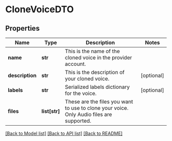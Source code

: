 # CloneVoiceDTO

## Properties
Name | Type | Description | Notes
------------ | ------------- | ------------- | -------------
**name** | **str** | This is the name of the cloned voice in the provider account. | 
**description** | **str** | This is the description of your cloned voice. | [optional] 
**labels** | **str** | Serialized labels dictionary for the voice. | [optional] 
**files** | **list[str]** | These are the files you want to use to clone your voice. Only Audio files are supported. | 

[[Back to Model list]](../README.md#documentation-for-models) [[Back to API list]](../README.md#documentation-for-api-endpoints) [[Back to README]](../README.md)

